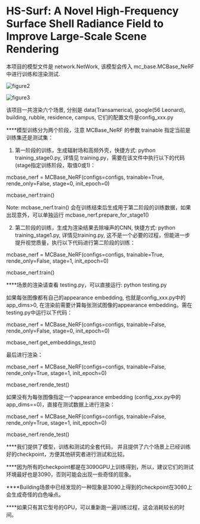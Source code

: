 # HS-Surf: A Novel High-Frequency Surface Shell Radiance Field to Improve Large-Scale Scene Rendering

本项目的模型文件是 network.NetWork, 该模型会传入 mc_base.MCBase_NeRF 中进行训练和渲染测试.

![figure2](https://github.com/hoodpy/HS-Surf/blob/main/pictures/figure3.png)

![figure3](https://github.com/hoodpy/HS-Surf/blob/main/pictures/figure4.png)

该项目一共渲染六个场景, 分别是 data(Transamerica), google(56 Leonard), building, rubble, residence, campus, 它们的配置文件是config_xxx.py

****模型训练分为两个阶段，注意 MCBase_NeRF 的参数 trainable 指定当前是训练集还是测试集：

1. 第一阶段的训练，生成辐射场和高频外壳，快捷方式: python training_stage0.py, 详情见 training.py，需要在该文件中执行以下的代码(stage指定训练阶段，取值0或1)：

mcbase_nerf = MCBase_NeRF(configs=configs, trainable=True, rende_only=False, stage=0, init_epoch=0)

mcbase_nerf.train()

Note: mcbase_nerf.train() 会在训练结束后生成用于第二阶段的训练数据，如果出现意外，可以单独运行 mcbase_nerf.prepare_for_stage1()


2. 第二阶段的训练，生成为渲染结果去除噪声的CNN, 快捷方式: python training_stage1.py, 详情见training.py, 这不是一个必要的过程，但能进一步提升视觉质量，执行以下代码进行第二阶段的训练：

mcbase_nerf = MCBase_NeRF(configs=configs, trainable=True, rende_only=False, stage=1, init_epoch=0)

mcbase_nerf.train()


****场景的渲染请查看 testing.py，可以直接运行: python testing.py

如果每张图像都有自己的appearance embedding, 也就是config_xxx.py中的app_dims>0, 在渲染前需要计算每张测试图像的appearance embedding。需在testing.py中运行以下代码：

mcbase_nerf = MCBase_NeRF(configs=configs, trainable=False, rende_only=False, stage=0, init_epoch=0)

mcbase_nerf.get_embeddings_test()

最后进行渲染：

mcbase_nerf = MCBase_NeRF(configs=configs, trainable=False, rende_only=True, stage=1, init_epoch=0)

mcbase_nerf.rende_test()

如果没有为每张图像指定一个appearance embedding (config_xxx.py中的app_dims==0)，直接在测试数据上进行渲染：

mcbase_nerf = MCBase_NeRF(configs=configs, trainable=False, rende_only=True, stage=1, init_epoch=0)

mcbase_nerf.rende_test()


****我们提供了模型，训练和测试的全套代码， 并且提供了六个场景上已经训练好的checkpoint，方便其他研究者进行测试和比较。

****因为所有的checkpoint都是在3090GPU上训练得到，所以，建议它们的测试环境最好也是3090，否则可能会出现一些奇怪的现象。

****Building场景中已经发现的一种现象是3090上得到的checkpoint在3080上会生成奇怪的白色噪点。

****如果只有其它型号的GPU，可以重新跑一遍训练过程，这会消耗较长的时间。
